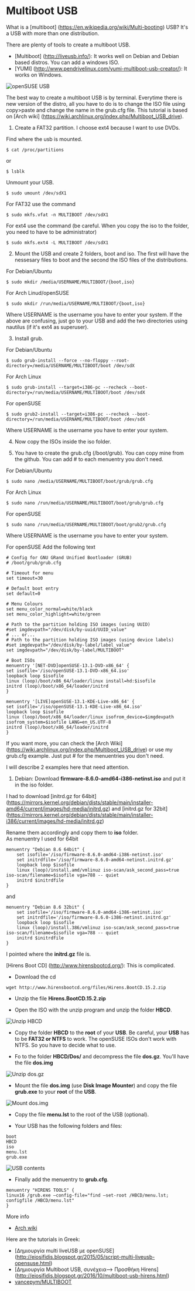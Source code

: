 # Multiboot USB

What is a [multiboot] (https://en.wikipedia.org/wiki/Multi-booting) USB? It's a USB with more than one distribution.

There are plenty of tools to create a multiboot USB. 
* [Multiboot] (http://liveusb.info/): It works well on Debian and Debian based distros. You can add a windows ISO.
* [YUMI] (http://www.pendrivelinux.com/yumi-multiboot-usb-creator/): It works on Windows.

![openSUSE USB](/pictures/opensuse_usb.jpg)

The best way to create a multiboot USB is by terminal. Everytime there is new version of the distro, all you have to do is to change the ISO file using copy>paste and change the name in the grub.cfg file.
This tutorial is based on [Arch wiki] (https://wiki.archlinux.org/index.php/Multiboot_USB_drive).

1. Create a FAT32 partition. I choose ext4 because I want to use DVDs.

Find where the usb is mounted.
```
$ cat /proc/partitions
```

or
```
$ lsblk
```

Unmount your USB.
```
$ sudo umount /dev/sdX1
```

For FAT32 use the command
```
$ sudo mkfs.vfat -n MULTIBOOT /dev/sdX1
```

For ext4 use the command (be careful. When you copy the iso to the folder, you need to have to be administrator)
```
$ sudo mkfs.ext4 -L MULTIBOOT /dev/sdX1
```

2. Mount the USB and create 2 folders, boot and iso. The first will have the nessesary files to boot and the second the ISO files of the distributions.

For Debian/Ubuntu
```
$ sudo mkdir /media/USERNAME/MULTIBOOT/{boot,iso}
```

For Arch Linud/openSUSE
```
$ sudo mkdir /run/media/USERNAME/MULTIBOOT/{boot,iso}
```

Where USERNAME is the username you have to enter your system. If the above are confusing, just go to your USB and add the two directories using nautilus (if it's ext4 as superuser).


3. Install grub.

For Debian/Ubuntu
```
$ sudo grub-install --force --no-floppy --root-directory=/media/USERNAME/MULTIBOOT/boot /dev/sdX
```

For Arch Linux
```
$ sudo grub-install --target=i386-pc --recheck --boot-directory=/run/media/USERNAME/MULTIBOOT/boot /dev/sdX
```

For openSUSE
```
$ sudo grub2-install --target=i386-pc --recheck --boot-directory=/run/media/USERNAME/MULTIBOOT/boot /dev/sdX
```

Where USERNAME is the username you have to enter your system.


4. Now copy the ISOs inside the iso folder. 

5. You have to create the grub.cfg (/boot/grub). You can copy mine from the github.
You can add # to each menuentry you don't need.

For Debian/Ubuntu
```
$ sudo nano /media/USERNAME/MULTIBOOT/boot/grub/grub.cfg
```

For Arch Linux
```
$ sudo nano /run/media/USERNAME/MULTIBOOT/boot/grub/grub.cfg
```

For openSUSE
```
$ sudo nano /run/media/USERNAME/MULTIBOOT/boot/grub2/grub.cfg
```

Where USERNAME is the username you have to enter your system.

For openSUSE Add the following text

```
# Config for GNU GRand Unified Bootloader (GRUB)
# /boot/grub/grub.cfg

# Timeout for menu
set timeout=30

# Default boot entry
set default=0

# Menu Colours
set menu_color_normal=white/black
set menu_color_highlight=white/green

# Path to the partition holding ISO images (using UUID)
#set imgdevpath="/dev/disk/by-uuid/UUID_value"
# ... or...
# Path to the partition holding ISO images (using device labels)
#set imgdevpath="/dev/disk/by-label/label_value"
set imgdevpath="/dev/disk/by-label/MULTIBOOT"

# Boot ISOs
menuentry '[NET-DVD]openSUSE-13.1-DVD-x86_64' {
set isofile='/iso/openSUSE-13.1-DVD-x86_64.iso'
loopback loop $isofile
linux (loop)/boot/x86_64/loader/linux install=hd:$isofile
initrd (loop)/boot/x86_64/loader/initrd
}

menuentry '[LIVE]openSUSE-13.1-KDE-Live-x86_64' {
set isofile='/iso/openSUSE-13.1-KDE-Live-x86_64.iso'
loopback loop $isofile
linux (loop)/boot/x86_64/loader/linux isofrom_device=$imgdevpath isofrom_system=$isofile LANG=en_US.UTF-8
initrd (loop)/boot/x86_64/loader/initrd
}
```

If you want more, you can check the [Arch Wiki] (https://wiki.archlinux.org/index.php/Multiboot_USB_drive) or use my grub.cfg example. Just put # for the menuentries you don't need.

I will describe 2 examples here that need attention.

1. Debian: Download **firmware-8.6.0-amd64-i386-netinst.iso** and put it in the iso folder.

I had to download [initrd.gz for 64bit] (https://mirrors.kernel.org/debian/dists/stable/main/installer-amd64/current/images/hd-media/initrd.gz) and 
[initrd.gz for 32bit] (https://mirrors.kernel.org/debian/dists/stable/main/installer-i386/current/images/hd-media/initrd.gz)

Rename them accordingly and copy them to **iso** folder.<br>
As menuentry I used for 64bit
```
menuentry "Debian 8.6 64bit" {
	set isofile='/iso/firmware-8.6.0-amd64-i386-netinst.iso'
	set initrdfile='/iso/firmware-8.6.0-amd64-netinst.initrd.gz'
	loopback loop $isofile
	linux (loop)/install.amd/vmlinuz iso-scan/ask_second_pass=true iso-scan/filename=$isofile vga=788 -- quiet
	initrd $initrdfile
}
```

and
```
menuentry "Debian 8.6 32bit" {
	set isofile='/iso/firmware-8.6.0-amd64-i386-netinst.iso'
	set initrdfile='/iso/firmware-8.6.0-i386-netinst.initrd.gz'
	loopback loop $isofile
	linux (loop)/install.386/vmlinuz iso-scan/ask_second_pass=true iso-scan/filename=$isofile vga=788 -- quiet
	initrd $initrdfile
}
```

I pointed where the **initrd.gz** file is.

 [Hirens Boot CD] (http://www.hirensbootcd.org/): This is complicated.

- Download the cd
```
wget http://www.hirensbootcd.org/files/Hirens.BootCD.15.2.zip 
```

- Unzip the file **Hirens.BootCD.15.2.zip**

- Open the ISO with the unzip program and unzip the folder **HBCD**.

![Unzip HBCD](/pictures/1.jpg)

- Copy the folder **HBCD** to the **root** of your **USB**. Be careful, your **USB** has to be **FAT32 or NTFS** to work. The openSUSE ISOs don't work with NTFS. So you have to decide what to use.


- Fo to the folder **HBCD/Dos/** and decompress the file **dos.gz**. You'll have the file **dos.img**

![Unzip dos.gz](/pictures/2.jpg)

- Mount the file **dos.img** (use **Disk Image Mounter**) and copy the file **grub.exe** to your **root** of the **USB**.

![Mount dos.img](/pictures/3.jpg)

- Copy the file **menu.lst** to the root of the USB (optional).

- Your USB has the following folders and files:
```
boot
HBCD
iso
menu.lst
grub.exe 
```

![USB contents](/pictures/4.jpg)

- Finally add the menuentry to **grub.cfg**.
```
menuentry "HIRENS TOOLS" { 
linux16 /grub.exe —config-file="find —set-root /HBCD/menu.lst; configfile /HBCD/menu.lst" 
} 
```

More info
* [Arch wiki](https://wiki.archlinux.org/index.php/Multiboot_USB_drive)


Here are the tutorials in Greek:
* [Δημιουργία multi liveUSB με openSUSE] (http://eiosifidis.blogspot.gr/2015/05/script-multi-liveusb-opensuse.html)
* [Δημιουργία Multiboot USB, συνέχεια--> Προσθήκη Hirens] (http://eiosifidis.blogspot.gr/2016/10/multiboot-usb-hirens.html)
* [vancepym/MULTIBOOT](https://github.com/vancepym/MULTIBOOT/tree/master/grub2)
